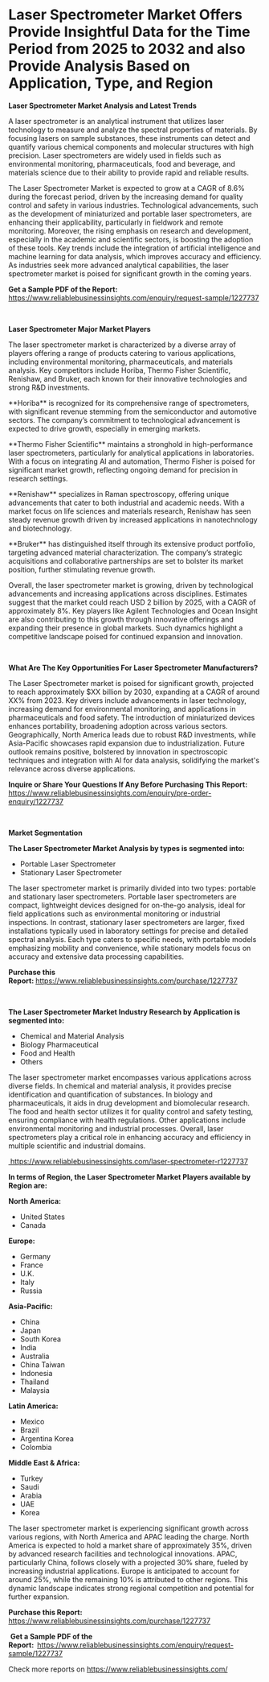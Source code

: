 <p><h1>Laser Spectrometer Market Offers Provide Insightful Data for the Time Period from 2025 to 2032 and also Provide Analysis Based on Application, Type, and Region</h1></p><p><strong>Laser Spectrometer Market Analysis and Latest Trends</strong></p>
<p><p>A laser spectrometer is an analytical instrument that utilizes laser technology to measure and analyze the spectral properties of materials. By focusing lasers on sample substances, these instruments can detect and quantify various chemical components and molecular structures with high precision. Laser spectrometers are widely used in fields such as environmental monitoring, pharmaceuticals, food and beverage, and materials science due to their ability to provide rapid and reliable results.</p><p>The Laser Spectrometer Market is expected to grow at a CAGR of 8.6% during the forecast period, driven by the increasing demand for quality control and safety in various industries. Technological advancements, such as the development of miniaturized and portable laser spectrometers, are enhancing their applicability, particularly in fieldwork and remote monitoring. Moreover, the rising emphasis on research and development, especially in the academic and scientific sectors, is boosting the adoption of these tools. Key trends include the integration of artificial intelligence and machine learning for data analysis, which improves accuracy and efficiency. As industries seek more advanced analytical capabilities, the laser spectrometer market is poised for significant growth in the coming years.</p></p>
<p><strong>Get a Sample PDF of the Report:&nbsp;</strong> <a href="https://www.reliablebusinessinsights.com/enquiry/request-sample/1227737?utm_campaign=3568&utm_medium=2&utm_source=Github&utm_content=ia&utm_term=09042025&utm_id=laser-spectrometer">https://www.reliablebusinessinsights.com/enquiry/request-sample/1227737</a></p>
<p>&nbsp;</p>
<p><strong>Laser Spectrometer Major Market Players</strong></p>
<p><p>The laser spectrometer market is characterized by a diverse array of players offering a range of products catering to various applications, including environmental monitoring, pharmaceuticals, and materials analysis. Key competitors include Horiba, Thermo Fisher Scientific, Renishaw, and Bruker, each known for their innovative technologies and strong R&D investments.</p><p>**Horiba** is recognized for its comprehensive range of spectrometers, with significant revenue stemming from the semiconductor and automotive sectors. The company’s commitment to technological advancement is expected to drive growth, especially in emerging markets.</p><p>**Thermo Fisher Scientific** maintains a stronghold in high-performance laser spectrometers, particularly for analytical applications in laboratories. With a focus on integrating AI and automation, Thermo Fisher is poised for significant market growth, reflecting ongoing demand for precision in research settings.</p><p>**Renishaw** specializes in Raman spectroscopy, offering unique advancements that cater to both industrial and academic needs. With a market focus on life sciences and materials research, Renishaw has seen steady revenue growth driven by increased applications in nanotechnology and biotechnology.</p><p>**Bruker** has distinguished itself through its extensive product portfolio, targeting advanced material characterization. The company’s strategic acquisitions and collaborative partnerships are set to bolster its market position, further stimulating revenue growth.</p><p>Overall, the laser spectrometer market is growing, driven by technological advancements and increasing applications across disciplines. Estimates suggest that the market could reach USD 2 billion by 2025, with a CAGR of approximately 8%. Key players like Agilent Technologies and Ocean Insight are also contributing to this growth through innovative offerings and expanding their presence in global markets. Such dynamics highlight a competitive landscape poised for continued expansion and innovation.</p></p>
<p>&nbsp;</p>
<p><strong>What Are The Key Opportunities For Laser Spectrometer Manufacturers?</strong></p>
<p><p>The Laser Spectrometer market is poised for significant growth, projected to reach approximately $XX billion by 2030, expanding at a CAGR of around XX% from 2023. Key drivers include advancements in laser technology, increasing demand for environmental monitoring, and applications in pharmaceuticals and food safety. The introduction of miniaturized devices enhances portability, broadening adoption across various sectors. Geographically, North America leads due to robust R&D investments, while Asia-Pacific showcases rapid expansion due to industrialization. Future outlook remains positive, bolstered by innovation in spectroscopic techniques and integration with AI for data analysis, solidifying the market's relevance across diverse applications.</p></p>
<p><strong>Inquire or Share Your Questions If Any Before Purchasing This Report:</strong> <a href="https://www.reliablebusinessinsights.com/enquiry/pre-order-enquiry/1227737?utm_campaign=3568&utm_medium=2&utm_source=Github&utm_content=ia&utm_term=09042025&utm_id=laser-spectrometer">https://www.reliablebusinessinsights.com/enquiry/pre-order-enquiry/1227737</a></p>
<p>&nbsp;</p>
<p><strong>Market Segmentation</strong></p>
<p><strong>The Laser Spectrometer Market Analysis by types is segmented into:</strong></p>
<p><ul><li>Portable Laser Spectrometer</li><li>Stationary Laser Spectrometer</li></ul></p>
<p><p>The laser spectrometer market is primarily divided into two types: portable and stationary laser spectrometers. Portable laser spectrometers are compact, lightweight devices designed for on-the-go analysis, ideal for field applications such as environmental monitoring or industrial inspections. In contrast, stationary laser spectrometers are larger, fixed installations typically used in laboratory settings for precise and detailed spectral analysis. Each type caters to specific needs, with portable models emphasizing mobility and convenience, while stationary models focus on accuracy and extensive data processing capabilities.</p></p>
<p><strong>Purchase this Report:&nbsp;</strong><a href="https://www.reliablebusinessinsights.com/purchase/1227737?utm_campaign=3568&utm_medium=2&utm_source=Github&utm_content=ia&utm_term=09042025&utm_id=laser-spectrometer">https://www.reliablebusinessinsights.com/purchase/1227737</a></p>
<p>&nbsp;</p>
<p><strong>The Laser Spectrometer Market Industry Research by Application is segmented into:</strong></p>
<p><ul><li>Chemical and Material Analysis</li><li>Biology Pharmaceutical</li><li>Food and Health</li><li>Others</li></ul></p>
<p><p>The laser spectrometer market encompasses various applications across diverse fields. In chemical and material analysis, it provides precise identification and quantification of substances. In biology and pharmaceuticals, it aids in drug development and biomolecular research. The food and health sector utilizes it for quality control and safety testing, ensuring compliance with health regulations. Other applications include environmental monitoring and industrial processes. Overall, laser spectrometers play a critical role in enhancing accuracy and efficiency in multiple scientific and industrial domains.</p></p>
<p><a href="https://www.reliablebusinessinsights.com/laser-spectrometer-r1227737?utm_campaign=3568&utm_medium=2&utm_source=Github&utm_content=ia&utm_term=09042025&utm_id=laser-spectrometer">&nbsp;https://www.reliablebusinessinsights.com/laser-spectrometer-r1227737</a></p>
<p><strong>In terms of Region, the Laser Spectrometer Market Players available by Region are:</strong></p>
<p>
    <p> <strong> North America: </strong>
        <ul>
            <li>United States</li>
            <li>Canada</li>
        </ul>
        </p> 
    <p> <strong> Europe: </strong>
        <ul>
            <li>Germany</li>
            <li>France</li>
            <li>U.K.</li>
            <li>Italy</li>
            <li>Russia</li>
        </ul>
        </p> 
    <p> <strong> Asia-Pacific: </strong>
        <ul>
            <li>China</li>
            <li>Japan</li>
            <li>South Korea</li>
            <li>India</li>
            <li>Australia</li>
            <li>China Taiwan</li>
            <li>Indonesia</li>
            <li>Thailand</li>
            <li>Malaysia</li>
        </ul>
        </p> 
    <p> <strong> Latin America: </strong>
        <ul>
            <li>Mexico</li>
            <li>Brazil</li>
            <li>Argentina Korea</li>
            <li>Colombia</li>
        </ul>
        </p> 
    <p> <strong> Middle East & Africa: </strong>
        <ul>
            <li>Turkey</li>
            <li>Saudi</li>
            <li>Arabia</li>
            <li>UAE</li>
            <li>Korea</li>
        </ul>
    </p>
    </p>
<p><p>The laser spectrometer market is experiencing significant growth across various regions, with North America and APAC leading the charge. North America is expected to hold a market share of approximately 35%, driven by advanced research facilities and technological innovations. APAC, particularly China, follows closely with a projected 30% share, fueled by increasing industrial applications. Europe is anticipated to account for around 25%, while the remaining 10% is attributed to other regions. This dynamic landscape indicates strong regional competition and potential for further expansion.</p></p>
<p><strong>Purchase this Report: </strong><a href="https://www.reliablebusinessinsights.com/purchase/1227737?utm_campaign=3568&utm_medium=2&utm_source=Github&utm_content=ia&utm_term=09042025&utm_id=laser-spectrometer">https://www.reliablebusinessinsights.com/purchase/1227737</a></p>
<p>&nbsp;<strong>Get a Sample PDF of the Report:&nbsp;&nbsp;</strong><a href="https://www.reliablebusinessinsights.com/enquiry/request-sample/1227737?utm_campaign=3568&utm_medium=2&utm_source=Github&utm_content=ia&utm_term=09042025&utm_id=laser-spectrometer">https://www.reliablebusinessinsights.com/enquiry/request-sample/1227737</a></p>
<p><strong></strong></p>
<p>Check more reports on <a href="https://www.reliablebusinessinsights.com/?utm_campaign=3568&utm_medium=2&utm_source=Github&utm_content=ia&utm_term=09042025&utm_id=laser-spectrometer">https://www.reliablebusinessinsights.com/</a></p>